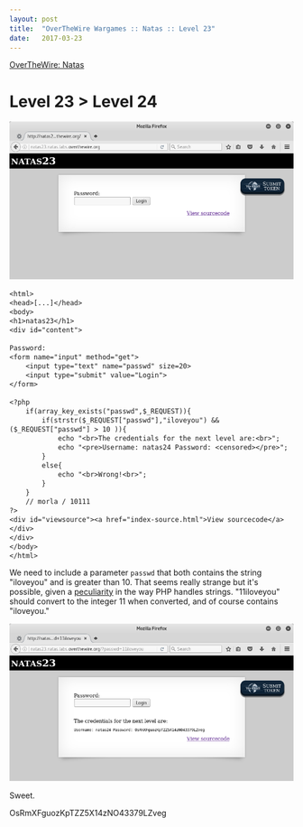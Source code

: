 ```yaml
---
layout: post
title:  "OverTheWire Wargames :: Natas :: Level 23"
date:   2017-03-23
---
```


[OverTheWire: Natas](http://overthewire.org/wargames/natas/)

# Level 23 > Level 24

![natas23-01](/img/otw-natas/natas23-01.png)

```
<html>
<head>[...]</head>
<body>
<h1>natas23</h1>
<div id="content">

Password:
<form name="input" method="get">
    <input type="text" name="passwd" size=20>
    <input type="submit" value="Login">
</form>

<?php
    if(array_key_exists("passwd",$_REQUEST)){
        if(strstr($_REQUEST["passwd"],"iloveyou") && ($_REQUEST["passwd"] > 10 )){
            echo "<br>The credentials for the next level are:<br>";
            echo "<pre>Username: natas24 Password: <censored></pre>";
        }
        else{
            echo "<br>Wrong!<br>";
        }
    }
    // morla / 10111
?>
<div id="viewsource"><a href="index-source.html">View sourcecode</a></div>
</div>
</body>
</html>
```

We need to include a parameter `passwd` that both contains the string "iloveyou" and is greater than 10. That seems really strange but it's possible, given a [peculiarity](http://stackoverflow.com/questions/672040/comparing-string-to-integer-gives-strange-results) in the way PHP handles strings. "11iloveyou" should convert to the integer 11 when converted, and of course contains "iloveyou."

![natas23-02](/img/otw-natas/natas23-02.png)

Sweet.

OsRmXFguozKpTZZ5X14zNO43379LZveg
